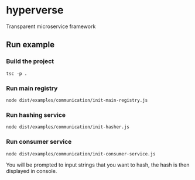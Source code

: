 # hyperverse
Transparent microservice framework

## Run example
### Build the project
```
tsc -p .
```

### Run main registry
```
node dist/examples/communication/init-main-registry.js
```

### Run hashing service
```
node dist/examples/communication/init-hasher.js
```

### Run consumer service
```
node dist/examples/communication/init-consumer-service.js
```

You will be prompted to input strings that you want to hash, the hash is then displayed in console.
